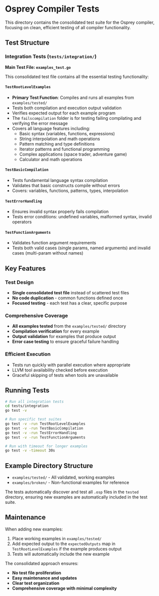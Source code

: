 # Osprey Compiler Tests

This directory contains the consolidated test suite for the Osprey compiler, focusing on clean, efficient testing of all compiler functionality.

## Test Structure

### Integration Tests (`tests/integration/`)

**Main Test File: `examples_test.go`**

This consolidated test file contains all the essential testing functionality:

#### `TestRootLevelExamples`
- **Primary Test Function**: Compiles and runs all examples from `examples/tested/`
- Tests both compilation and execution output validation
- Verifies expected output for each example program
- The `failscompilation` folder is for testing failing compilating and verifying the error message
- Covers all language features including:
  - Basic syntax (variables, functions, expressions)
  - String interpolation and math operations
  - Pattern matching and type definitions
  - Iterator patterns and functional programming
  - Complex applications (space trader, adventure game)
  - Calculator and math operations

#### `TestBasicCompilation`
- Tests fundamental language syntax compilation
- Validates that basic constructs compile without errors
- Covers: variables, functions, patterns, types, interpolation

#### `TestErrorHandling`
- Ensures invalid syntax properly fails compilation
- Tests error conditions: undefined variables, malformed syntax, invalid operators

#### `TestFunctionArguments`
- Validates function argument requirements
- Tests both valid cases (single params, named arguments) and invalid cases (multi-param without names)

## Key Features

### Test Design
- **Single consolidated test file** instead of scattered test files
- **No code duplication** - common functions defined once
- **Focused testing** - each test has a clear, specific purpose

### Comprehensive Coverage
- **All examples tested** from the `examples/tested/` directory
- **Compilation verification** for every example
- **Output validation** for examples that produce output
- **Error case testing** to ensure graceful failure handling

### Efficient Execution
- Tests run quickly with parallel execution where appropriate
- LLVM tool availability checked before execution
- Graceful skipping of tests when tools are unavailable

## Running Tests

```bash
# Run all integration tests
cd tests/integration
go test -v

# Run specific test suites
go test -v -run TestRootLevelExamples
go test -v -run TestBasicCompilation
go test -v -run TestErrorHandling
go test -v -run TestFunctionArguments

# Run with timeout for longer examples
go test -v -timeout 30s
```

## Example Directory Structure

- `examples/tested/` - All validated, working examples
- `examples/broken/` - Non-functional examples for reference

The tests automatically discover and test all `.osp` files in the `tested` directory, ensuring new examples are automatically included in the test suite.

## Maintenance

When adding new examples:
1. Place working examples in `examples/tested/`
2. Add expected output to the `expectedOutputs` map in `TestRootLevelExamples` if the example produces output
3. Tests will automatically include the new example

The consolidated approach ensures:
- **No test file proliferation**
- **Easy maintenance and updates**
- **Clear test organization**
- **Comprehensive coverage with minimal complexity** 